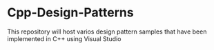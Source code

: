 # Cpp-Design-Patterns
This repository will host varios design pattern samples
that have been implemented in C++ using Visual Studio
